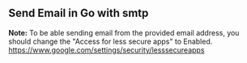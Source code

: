 ## Send Email in Go with smtp

<b>Note:</b> To be able sending email from the provided email address, you should change the "Access for less secure apps" to Enabled.
<br/>
https://www.google.com/settings/security/lesssecureapps